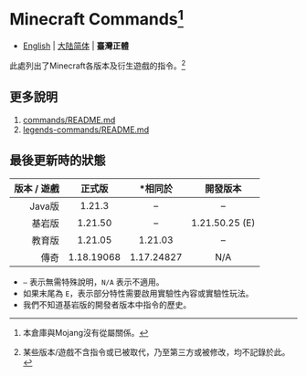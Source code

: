 # Minecraft Commands[^1]
* [English](README.md) | [大陆简体](README-cn.md) | **臺灣正體**

此處列出了Minecraft各版本及衍生遊戲的指令。[^2]

## 更多說明
1. [commands/README.md](commands/README.md)
2. [legends-commands/README.md](legends-commands/README.md)

## 最後更新時的狀態
| 版本 / 遊戲 |    正式版     |    *相同於    |      開發版本      |
|--------:|:----------:|:----------:|:--------------:|
|   Java版 |   1.21.3   |     –      |       –        |
|     基岩版 |  1.21.50   |     –      | 1.21.50.25 (E) |
|     教育版 |  1.21.05   |  1.21.03   |       –        |
|      傳奇 | 1.18.19068 | 1.17.24827 |      N/A       |
* `–` 表示無需特殊說明，`N/A` 表示不適用。
* 如果末尾為 `E`，表示部分特性需要啟用實驗性內容或實驗性玩法。
* 我們不知道基岩版的開發者版本中指令的歷史。

[^1]: 本倉庫與Mojang沒有從屬關係。
[^2]: 某些版本/遊戲不含指令或已被取代，乃至第三方或被修改，均不記錄於此。
